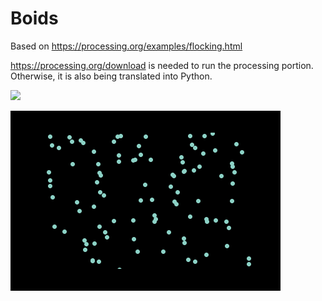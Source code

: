 # Boids

Based on https://processing.org/examples/flocking.html

https://processing.org/download is needed to run the processing portion.  Otherwise, it is also being translated into Python.

![](Flock.gif)

![](Python/animation.gif)
